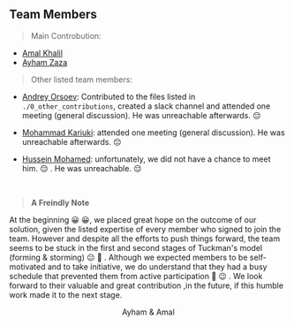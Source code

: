 ## Team Members

> Main Controbution:

- [Amal Khalil](https://www.linkedin.com/in/amalkhalil/)
- [Ayham Zaza](https://www.linkedin.com/in/ayhamzaza/)

> Other listed team members:

- [Andrey Orsoev](https://www.linkedin.com/in/andreyorsoev/): Contributed to the files listed in `./0_other_contributions`, created a slack channel and attended one meeting (general discussion). He was unreachable afterwards. :pensive: 

- [Mohammad Kariuki](https://www.linkedin.com/in/mohammad-kariuki-11b83656/): attended one meeting (general discussion). He was unreachable afterwards. :pensive:  

- [Hussein Mohamed](https://www.linkedin.com/in/hussein-mohamed-a51b9891/): unfortunately, we did not have a chance to meet him. :pensive: . He was unreachable.  :pensive: 

<br>

> **A Freindly Note**

At the beginning :grinning: :grinning:, we placed great hope on the outcome of our solution, given the listed expertise of every member who signed to join the team. However and despite all the efforts to push things forward, the team seems to be stuck in the first and second stages of Tuckman's model (forming & storming) :neutral_face: :raised_eyebrow: . Although we expected members to be self-motivated and to take initiative, we do understand that they had a busy schedule that prevented them from active participation :slightly_smiling_face: :wink: . We look forward to their valuable and great contribution ,in the future, if this humble work made it to the next stage. 

<center>Ayham & Amal</center>





